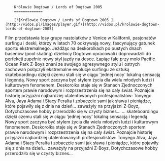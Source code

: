 
        Królowie Dogtown / Lords of Dogtown 2005 
        =============
        
        [![Królowie Dogtown / Lords of Dogtown 2005 ](http://vidos.pl/images/player.gif)](http://vidos.pl/krolowie-dogtown-lords-of-dogtown-2005)
        
        
 Film przedstawia losy grupy nastolatków z Venice w Kalifornii, pasjonatów surfingu i deski, którzy w latach 70 odkrywają nowy, fascynujący gatunek sportu ekstremalnego. Jeżdżąc na deskorolkach po pustych dnach basenów (pool skating) dzielnicy Dogtown opracowali i doprowadzili do perfekcji zupełnie nowy styl jazdy na desce. Łapiąc fale przy molo Pacific Ocean Park Z-Boys znani ze swojego agresywnego stylu i ostrych zachowań połączyli ekstremalne ewolucje surfingu ze sztuką skateboardingu dzięki czemu stali się w ciągu 'jednej nocy' lokalną sensacją i legendą. Nowy sport zaczyna być stylem życia dla wielu młodych ludzi i kulturowym fenomenem. Deskorolka staje się w Stanach Zjednoczonych sportem prawie narodowym i rozprzestrzenia się na cały świat. Poznajcie historię przyjaźni najbardziej utalentowanych profesjonalistów: Tonyego Alva, Jaya Adama i Stacy Peralta i zobaczcie sami jak sława i pieniądze, które pojawiły się z dnia na dzień... zaważyły na przyjaźni Z-Boyz, Dotychczasowe hobby przerodziło się w czysty biznes...   ... skateboardingu dzięki czemu stali się w ciągu 'jednej nocy' lokalną sensacją i legendą. Nowy sport zaczyna być stylem życia dla wielu młodych ludzi i kulturowym fenomenem. Deskorolka staje się w Stanach Zjednoczonych sportem prawie narodowym i rozprzestrzenia się na cały świat. Poznajcie historię przyjaźni najbardziej utalentowanych profesjonalistów: Tonyego Alva, Jaya Adama i Stacy Peralta i zobaczcie sami jak sława i pieniądze, które pojawiły się z dnia na dzień... zaważyły na przyjaźni Z-Boyz, Dotychczasowe hobby przerodziło się w czysty biznes...
    